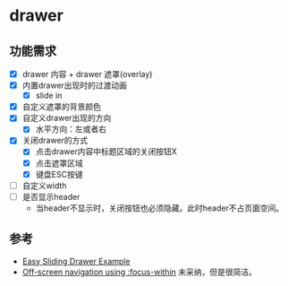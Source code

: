 # drawer

## 功能需求

- [x] drawer 内容 + drawer 遮罩(overlay)
- [x] 内置drawer出现时的过渡动画
  - [x] slide in
- [x] 自定义遮罩的背景颜色
- [x] 自定义drawer出现的方向
  - [x] 水平方向：左或者右
- [x] 关闭drawer的方式
  - [x] 点击drawer内容中标题区域的关闭按钮X
  - [x] 点击遮罩区域
  - [x] 键盘ESC按键
- [ ] 自定义width
- [ ] 是否显示header
  - 当header不显示时，关闭按钮也必须隐藏。此时header不占页面空间。

## 参考
- [Easy Sliding Drawer Example](https://www.cssscript.com/demo/easy-sliding-drawer/)
- [Off-screen navigation using :focus-within](https://codepen.io/dannievinther/pen/NvZjvz) 未采纳，但是很简洁。

